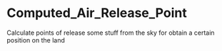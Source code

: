 # Computed_Air_Release_Point
Calculate points of release some stuff from the sky for obtain a certain position  on the land
